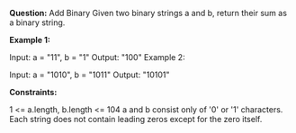 **Question:** Add Binary
Given two binary strings a and b, return their sum as a binary string.

**Example 1:**

Input: a = "11", b = "1"
Output: "100"
Example 2:

Input: a = "1010", b = "1011"
Output: "10101"
 

**Constraints:**

1 <= a.length, b.length <= 104
a and b consist only of '0' or '1' characters.
Each string does not contain leading zeros except for the zero itself.
